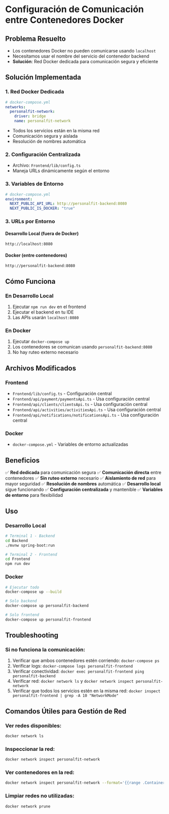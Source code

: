 # Configuración de Comunicación entre Contenedores Docker

## Problema Resuelto
- Los contenedores Docker no pueden comunicarse usando `localhost`
- Necesitamos usar el nombre del servicio del contenedor backend
- **Solución**: Red Docker dedicada para comunicación segura y eficiente

## Solución Implementada

### 1. **Red Docker Dedicada**
```yaml
# docker-compose.yml
networks:
  personalfit-network:
    driver: bridge
    name: personalfit-network
```
- Todos los servicios están en la misma red
- Comunicación segura y aislada
- Resolución de nombres automática

### 2. **Configuración Centralizada**
- Archivo: `Frontend/lib/config.ts`
- Maneja URLs dinámicamente según el entorno

### 3. **Variables de Entorno**
```yaml
# docker-compose.yml
environment:
  NEXT_PUBLIC_API_URL: http://personalfit-backend:8080
  NEXT_PUBLIC_IS_DOCKER: "true"
```

### 3. **URLs por Entorno**

#### Desarrollo Local (fuera de Docker)
```
http://localhost:8080
```

#### Docker (entre contenedores)
```
http://personalfit-backend:8080
```

## Cómo Funciona

### En Desarrollo Local
1. Ejecutar `npm run dev` en el frontend
2. Ejecutar el backend en tu IDE
3. Las APIs usarán `localhost:8080`

### En Docker
1. Ejecutar `docker-compose up`
2. Los contenedores se comunican usando `personalfit-backend:8080`
3. No hay ruteo externo necesario

## Archivos Modificados

### Frontend
- `Frontend/lib/config.ts` - Configuración central
- `Frontend/api/payment/paymentsApi.ts` - Usa configuración central
- `Frontend/api/clients/clientsApi.ts` - Usa configuración central
- `Frontend/api/activities/activitiesApi.ts` - Usa configuración central
- `Frontend/api/notifications/notificationsApi.ts` - Usa configuración central

### Docker
- `docker-compose.yml` - Variables de entorno actualizadas

## Beneficios

✅ **Red dedicada** para comunicación segura
✅ **Comunicación directa** entre contenedores
✅ **Sin ruteo externo** necesario
✅ **Aislamiento de red** para mayor seguridad
✅ **Resolución de nombres** automática
✅ **Desarrollo local** sigue funcionando
✅ **Configuración centralizada** y mantenible
✅ **Variables de entorno** para flexibilidad

## Uso

### Desarrollo Local
```bash
# Terminal 1 - Backend
cd Backend
./mvnw spring-boot:run

# Terminal 2 - Frontend
cd Frontend
npm run dev
```

### Docker
```bash
# Ejecutar todo
docker-compose up --build

# Solo backend
docker-compose up personalfit-backend

# Solo frontend
docker-compose up personalfit-frontend
```

## Troubleshooting

### Si no funciona la comunicación:
1. Verificar que ambos contenedores estén corriendo: `docker-compose ps`
2. Verificar logs: `docker-compose logs personalfit-frontend`
3. Verificar conectividad: `docker exec personalfit-frontend ping personalfit-backend`
4. Verificar red: `docker network ls` y `docker network inspect personalfit-network`
5. Verificar que todos los servicios estén en la misma red: `docker inspect personalfit-frontend | grep -A 10 "NetworkMode"`

## Comandos Útiles para Gestión de Red

### Ver redes disponibles:
```bash
docker network ls
```

### Inspeccionar la red:
```bash
docker network inspect personalfit-network
```

### Ver contenedores en la red:
```bash
docker network inspect personalfit-network --format='{{range .Containers}}{{.Name}} {{end}}'
```

### Limpiar redes no utilizadas:
```bash
docker network prune
``` 